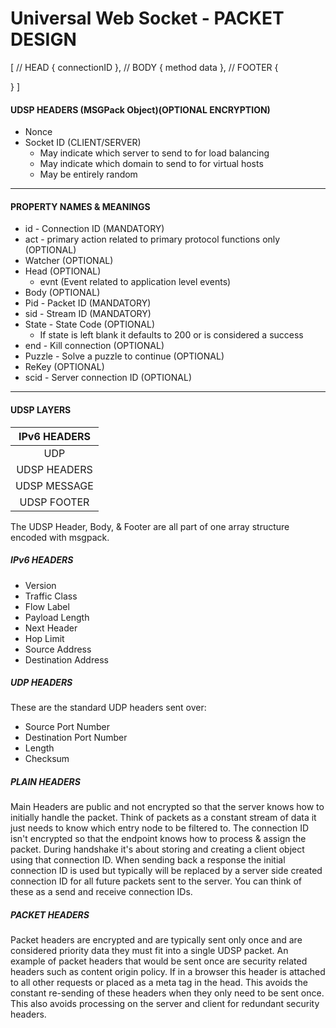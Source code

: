 # Universal Web Socket - PACKET DESIGN

[
  // HEAD
  {
    connectionID
  },
  // BODY
  {
    method
    data
  },
  // FOOTER
  {

  }
]

#### UDSP HEADERS (MSGPack Object)(OPTIONAL ENCRYPTION)

- Nonce
- Socket ID (CLIENT/SERVER)
  - May indicate which server to send to for load balancing
  - May indicate which domain to send to for virtual hosts
  - May be entirely random

---

#### PROPERTY NAMES & MEANINGS

- id - Connection ID (MANDATORY)
- act - primary action related to primary protocol functions only (OPTIONAL)
- Watcher (OPTIONAL)
- Head (OPTIONAL)
  - evnt (Event related to application level events)
- Body (OPTIONAL)
- Pid - Packet ID (MANDATORY)
- sid - Stream ID (MANDATORY)
- State - State Code (OPTIONAL)
  - If state is left blank it defaults to 200 or is considered a success
- end - Kill connection (OPTIONAL)
- Puzzle - Solve a puzzle to continue (OPTIONAL)
- ReKey (OPTIONAL)
- scid - Server connection ID (OPTIONAL)

---

#### UDSP LAYERS

|  IPv6 HEADERS  |
| :------------: |
|      UDP       |
|  UDSP HEADERS  |
|  UDSP MESSAGE  |
|  UDSP FOOTER   |

The UDSP Header, Body, & Footer are all part of one array structure encoded with msgpack.
##### IPv6 HEADERS

- Version
- Traffic Class
- Flow Label
- Payload Length
- Next Header
- Hop Limit
- Source Address
- Destination Address

##### UDP HEADERS

These are the standard UDP headers sent over:

- Source Port Number
- Destination Port Number
- Length
- Checksum

##### PLAIN HEADERS

Main Headers are public and not encrypted so that the server knows how to initially handle the packet. Think of packets as a constant stream of data it just needs to know which entry node to be filtered to. The connection ID isn't encrypted so that the endpoint knows how to process & assign the packet. During handshake it's about storing and creating a client object using that connection ID. When sending back a response the initial connection ID is used but typically will be replaced by a server side created connection ID for all future packets sent to the server. You can think of these as a send and receive connection IDs.

##### PACKET HEADERS

Packet headers are encrypted and are typically sent only once and are considered priority data they must fit into a single UDSP packet. An example of packet headers that would be sent once are security related headers such as content origin policy. If in a browser this header is attached to all other requests or placed as a meta tag in the head. This avoids the constant re-sending of these headers when they only need to be sent once. This also avoids processing on the server and client for redundant security headers.
